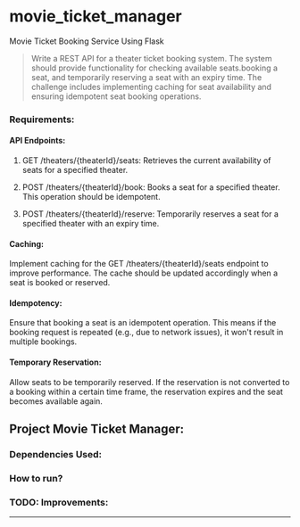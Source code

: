 # movie_ticket_manager
Movie Ticket Booking Service Using Flask


> Write a REST API for a theater ticket booking system. The system should provide functionality for checking available seats.booking a seat, and temporarily reserving a seat with an expiry time.
The challenge includes implementing caching for seat availability and ensuring idempotent seat booking operations.


### Requirements:

#### API Endpoints:

1. GET /theaters/{theaterId}/seats: Retrieves the current availability of seats for a specified theater.

2. POST /theaters/{theaterId}/book: Books a seat for a specified theater. This operation should be idempotent.

3. POST /theaters/{theaterId}/reserve: Temporarily reserves a seat for a specified theater with an expiry time.


#### Caching:

Implement caching for the GET /theaters/{theaterId}/seats endpoint to improve performance. The cache should be updated accordingly when a seat is booked or reserved.


#### Idempotency:

Ensure that booking a seat is an idempotent operation. This means if the booking request is repeated (e.g., due to network issues), it won't result in multiple bookings.


#### Temporary Reservation:

Allow seats to be temporarily reserved. If the reservation is not converted to a booking within a certain time frame, the reservation expires and the seat becomes available again.


## Project Movie Ticket Manager:

### Dependencies Used:

### How to run?


### TODO: Improvements:



---